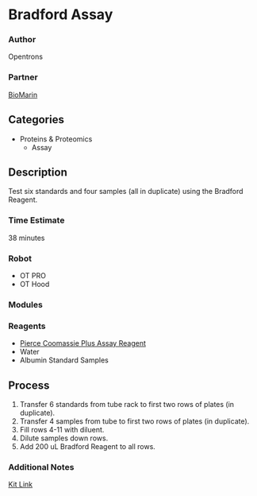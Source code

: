 # Bradford Assay

### Author
Opentrons

### Partner
[BioMarin](http://www.biomarin.com/)

## Categories
* Proteins & Proteomics
	* Assay

## Description
Test six standards and four samples (all in duplicate) using the Bradford Reagent.

### Time Estimate
38  minutes

### Robot
* OT PRO 
* OT Hood

### Modules

### Reagents
* [Pierce Coomassie Plus Assay Reagent](https://www.thermofisher.com/order/catalog/product/23238)
* Water
* Albumin Standard Samples

## Process
1. Transfer 6 standards from tube rack to first two rows of plates (in duplicate).
2. Transfer 4 samples from tube to first two rows of plates (in duplicate).
3. Fill rows 4-11 with diluent.
4. Dilute samples down rows.
5. Add 200 uL Bradford Reagent to all rows.


### Additional Notes
[Kit Link](https://www.thermofisher.com/order/catalog/product/23236)


